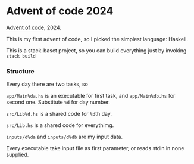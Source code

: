 # Advent of code 2024

[Advent of code](https://adventofcode.com/), 2024.

This is my first advent of code, so I picked the simplest language: Haskell.

This is a stack-baset project, so you can build everything just by invoking `stack build`

### Structure

Every day there are two tasks, so

`app/Main%da.hs` is an executable for first task, and
`app/Main%db.hs` for second one. Substitute `%d` for 
day number.

`src/Lib%d.hs` is a shared code for `%d`th day.

`src/Lib.hs` is a shared code for everythimg.

`inputs/d%da` and `inputs/d%db` are my input data.

Every executable take input file as first parameter, or reads stdin in none supplied.
